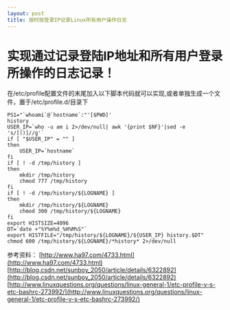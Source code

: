 ```yaml
---
layout: post
title: 按时按登录IP记录Linux所有用户操作日志
---
```

实现通过记录登陆IP地址和所有用户登录所操作的日志记录！
=====================================================
在/etc/profile配置文件的末尾加入以下脚本代码就可以实现,或者单独生成一个文件，置于/etc/profile.d/目录下

	PS1="`whoami`@`hostname`:"'[$PWD]'
	history
	USER_IP=`who -u am i 2>/dev/null| awk '{print $NF}'|sed -e 's/[()]//g'`
	if [ "$USER_IP" = "" ]
	then
		USER_IP=`hostname`
	fi
	if [ ! -d /tmp/history ]
	then
		mkdir /tmp/history
		chmod 777 /tmp/history
	fi
	if [ ! -d /tmp/history/${LOGNAME} ]
	then
		mkdir /tmp/history/${LOGNAME}
		chmod 300 /tmp/history/${LOGNAME}
	fi
	export HISTSIZE=4096
	DT=`date +"%Y%m%d_%H%M%S"`
	export HISTFILE="/tmp/history/${LOGNAME}/${USER_IP} history.$DT"
	chmod 600 /tmp/history/${LOGNAME}/*history* 2>/dev/null


参考资料：
[http://www.ha97.com/4733.html](http://www.ha97.com/4733.html)
[http://blog.csdn.net/sunboy_2050/article/details/6322892](http://blog.csdn.net/sunboy_2050/article/details/6322892)
[http://www.linuxquestions.org/questions/linux-general-1/etc-profile-v-s-etc-bashrc-273992/](http://www.linuxquestions.org/questions/linux-general-1/etc-profile-v-s-etc-bashrc-273992/)